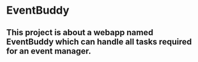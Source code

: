# EventBuddy
## This project is about a webapp named EventBuddy which can handle all tasks required for an event manager. 
